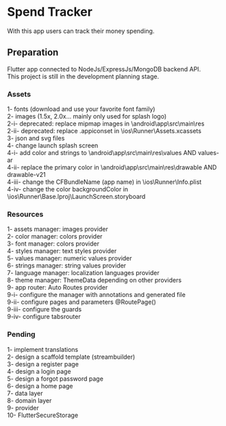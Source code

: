 # Spend Tracker

With this app users can track their money spending.

## Preparation

Flutter app connected to NodeJs/ExpressJs/MongoDB backend API. \
This project is still in the development planning stage.

### Assets

1- fonts (download and use your favorite font family) \
2- images (1.5x, 2.0x... mainly only used for splash logo) \
2-i- deprecated: replace mipmap images in \android\app\src\main\res \
2-ii- deprecated: replace .appiconset in \ios\Runner\Assets.xcassets \
3- json and svg files \
4- change launch splash screen \
4-i- add color and strings to \android\app\src\main\res\values AND values-ar \
4-ii- replace the primary color in \android\app\src\main\res\drawable AND drawable-v21 \
4-iii- change the CFBundleName (app name) in \ios\Runner\Info.plist \
4-iv-  change the color backgroundColor in \ios\Runner\Base.lproj\LaunchScreen.storyboard

### Resources

1- assets manager: images provider \
2- color manager: colors provider \
3- font manager: colors provider \
4- styles manager: text styles provider \
5- values manager: numeric values provider \
6- strings manager: string values provider \
7- language manager: localization languages provider \
8- theme manager: ThemeData depending on other providers \
9- app router: Auto Routes provider \
9-i- configure the manager with annotations and generated file \
9-ii- configure pages and parameters @RoutePage() \
9-iii- configure the guards \
9-iv- configure tabsrouter

### Pending

1- implement translations \
2- design a scaffold template (streambuilder)\
3- design a register page \
4- design a login page \
5- design a forgot password page \
6- design a home page \
7- data layer \
8- domain layer \
9- provider \
10- FlutterSecureStorage
